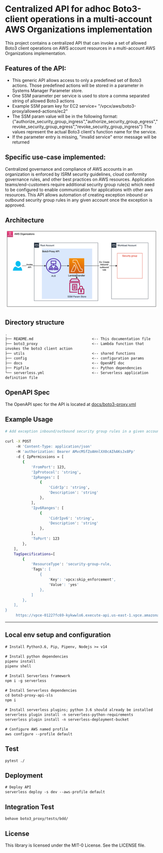 # Centralized API for adhoc Boto3-client operations in a multi-account AWS Organizations implementation
This project contains a centralized API that can invoke a set of allowed Boto3 client operations on AWS account resources in a multi-account AWS Organizations implementation.

## Features of the API:
* This generic API allows access to only a predefined set of Boto3 actions. Those predefined actions will be stored in a parameter in Systems Manager Parameter store. 
* One SSM parameter per service is used to store a comma separated string of allowed Boto3 actions
* Example SSM param key for EC2 service= "/vpcx/aws/boto3-proxy/allowed-actions/ec2"
* The SSM param value will be in the following format:  {"authorize_security_group_ingress","authorize_security_group_egress","revoke_security_group_egress","revoke_security_group_ingress"} 
The values represent the actual Boto3 client's function name for the service. 
* If the parameter entry is missing, "invalid service" error message will be returned

## Specific use-case implemented: 
Centralized governance and compliance of AWS accounts in an organization is enforced by ISRM security guidelines, cloud conformity governance rules, and other best practices on AWS resources. 
Application teams/end-customers require additional security group rule(s) which need to be configured to enable communication for applications with other aws resources. 
This API allows automation of creating exception inbound or outbound security group rules in any given account once the exception is approved.

## Architecture
![Architecture2](docs/arch.png)

## Directory structure
```
.
├── README.md                           <-- This documentation file
├── boto3_proxy                         <-- Lambda function that invokes the boto3 client action
├── utils                               <-- shared functions
├── config                              <-- configuration params
├── docs                                <-- OpenAPI doc 
├── Pipfile                             <-- Python dependencies
└── serverless.yml                      <-- Serverless application definition file
```

## OpenAPI Spec
The OpenAPI spec for the API is located at [docs/boto3-proxy.yml](docs/boto3-proxy.yml)

## Example Usage

```bash
# Add exception inbound/outbound security group rules in a given account

curl -X POST
     -H 'Content-Type: application/json' 
     -H 'authorization: Bearer AMvcMSfZoAHnlXX0cAIhAKsJx8Pp' 
     -d { IpPermissions = [
        {
            'FromPort': 123,
            'IpProtocol': 'string',
            'IpRanges': [
                {
                    'CidrIp': 'string',
                    'Description': 'string'
                },
            ],
            'Ipv6Ranges': [
                {
                    'CidrIpv6': 'string',
                    'Description': 'string'
                },
            ],
            'ToPort': 123
        },
    ],
    TagSpecifications=[
        {
            'ResourceType': 'security-group-rule,
            'Tags': [
                {
                    'Key': 'vpcx:skip_enforcement',
                    'Value': 'yes'
                },
            ]
        },
    ],
}
     https://vpce-01227fc69-kykwwlo6.execute-api.us-east-1.vpce.amazonaws.com/dev/v1/accounts/itx-016/regions/us-east-1/services/ec2/actions/authorize_egress
```

---
## Local env setup and configuration

```
# Install Python3.6, Pip, Pipenv, Nodejs >= v14

# Install python dependencies
pipenv install
pipenv shell

# Install Serverless framework
npm i -g serverless

# Install Serverless dependencies
cd boto3-proxy-api-sls
npm i

# Install serverless plugins; python 3.6 should already be installed
serverless plugin install -n serverless-python-requirements
serverless plugin install -n serverless-deployment-bucket

# Configure AWS named profile
aws configure --profile default 

```

## Test
```shell script
pytest ./
```

## Deployment
```shell script
# Deploy API
serverless deploy -s dev --aws-profile default
```

## Integration Test
```
behave boto3_proxy/tests/bdd/
```

## License
This library is licensed under the MIT-0 License. See the LICENSE file.